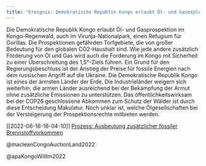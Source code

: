 ```yaml
---
title: "Ereignis: Demokratische Republik Kongo erlaubt Öl- und Gasexploration im Regenwald"
---
```


Die Demokratische Republik Kongo erlaubt Öl- und Gasprospektion im Kongo-Regenwald, auch im Virunja-Nationalpark, einen Refugium für Gorillas. Die Prospektionen gefährden Torfgebiete, die von großer Bedeutung für den globalen CO2-Haushalt sind. Wie jede andere zusätzlich Förderung von Öl und Gas wird auch die Forderung im Kongo mit Sicherheit zu einer Überschreitung des 1,5°-Ziels führen. Ein Grund für den Regierungsbeschluss ist der Anstieg der Preise für fossile Energien nach dem russischen Angriff auf die Ukraine. Die Demokratische Republik Kongo ist eines der ärmsten Länder der Erde. Die Industrieländer weigern sich weiterhin, die armen Länder ausreichend bei der Bekämpfung der Armut ohne zusätzliche Emissionen zu unterstützen. Das öffentlichkeitswirksam bei der COP26 geschlossene Abkommen zum Schutz der Wälder ist durch diese Entscheidung Makulatur. Noch unklar ist, welche Ölgesellschaften bei der Versteigerung der Prospektionsrechte mitbieten werden.

[[2022-06-16-16-04-10]] [Prozess: Ausbeutung zusätzlicher fossiler Brennstoffvorkommen](2022-06-16-16-04-10.html)

@macleanCongoAuctionLand2022 


@apaKongoWillIm2022 
